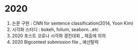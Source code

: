 # 2020
1. 논문 구현 : CNN for sentence classification(2014, Yoon Kim)
2. 시각화 스터디 : bokeh, folium, seaborn...etc
3. 2020 포스트 코로나 시각화 경진대회 _ 제출에 의의
4. 2020 Bigcontest submission file _ 예선탈락 
